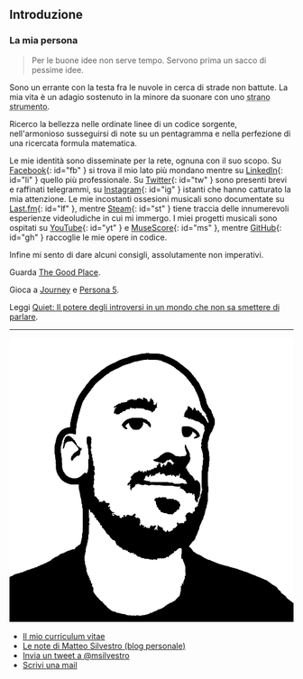 ## Introduzione

### La mia persona

> Per le buone idee non serve tempo. Servono prima un sacco di pessime idee.

Sono un errante con la testa fra le nuvole in cerca di strade non battute. La mia vita è un adagio sostenuto in la minore da suonare con uno <abbr title="Stylophone, Otamatone, Theremin, vanno tutti bene.">strano strumento</abbr>.

Ricerco la bellezza nelle ordinate linee di un codice sorgente, nell'armonioso susseguirsi di note su un pentagramma e nella perfezione di una ricercata formula matematica.

Le mie identità sono disseminate per la rete, ognuna con il suo scopo.
Su [Facebook][fb]{: id="fb" } si trova il mio lato più mondano mentre su [LinkedIn][li]{: id="li" } quello più professionale. Su [Twitter][tw]{: id="tw" } sono presenti brevi e raffinati telegrammi, su [Instagram][ig]{: id="ig" } istanti che hanno catturato la mia attenzione.
Le mie incostanti ossesioni musicali sono documentate su [Last.fm][lf]{: id="lf" }, mentre [Steam][st]{: id="st" } tiene traccia delle innumerevoli esperienze videoludiche in cui mi immergo.
I miei progetti musicali sono ospitati su [YouTube][yt]{: id="yt" } e [MuseScore][ms]{: id="ms" }, mentre [GitHub][gh]{: id="gh" } raccoglie le mie opere in codice.

Infine mi sento di dare alcuni consigli, assolutamente non imperativi.

Guarda [The Good Place][the_good_place].

Gioca a [Journey][journey] e [Persona 5][persona_5].

Leggi [Quiet: Il potere degli introversi in un mondo che non sa smettere di parlare][quiet].

[fb]: https://www.facebook.com/msilvestro93
[li]: https://www.linkedin.com/in/matteosilvestro/
[tw]: https://twitter.com/msilvestro
[ig]: https://www.instagram.com/msilvestro93
[lf]: http://www.lastfm.it/user/msilvestro
[st]: http://steamcommunity.com/id/msilvestro/
[yt]: https://www.youtube.com/c/MatteoSilvestro
[ms]: https://musescore.com/user/4373921
[gh]: https://musescore.com/user/4373921

[the_good_place]: https://www.nbc.com/the-good-place
[journey]: https://thatgamecompany.com/journey/
[persona_5]: https://atlus.com/p5r/
[quiet]: https://www.quietrev.com/quiet-the-book/

---

![Il mio avatar](/img/persona_matt.png)

* [Il mio curriculum vitae](/files/cv/cv_it.pdf)
* [Le note di Matteo Silvestro (blog personale)](https://msilvestro.tumblr.com/)
* [Invia un tweet a @msilvestro](https://twitter.com/intent/tweet?screen_name=msilvestro)
* [Scrivi una mail](mailto:matteosilvestro@altervista.org)
